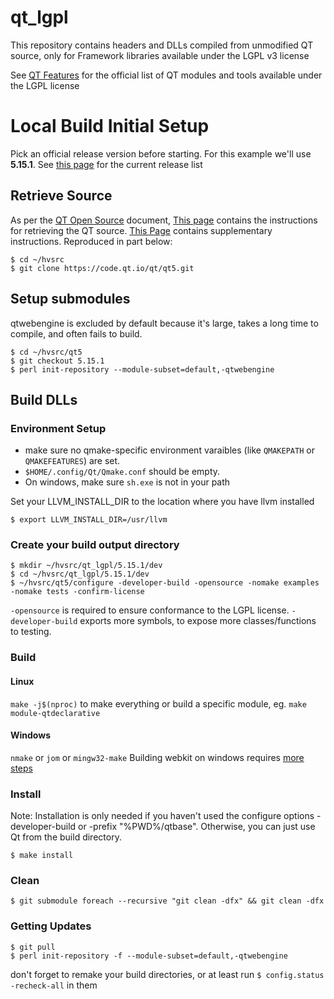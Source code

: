 # qt_lgpl
This repository contains headers and DLLs compiled from unmodified QT source, only for Framework libraries available under the LGPL v3 license

See [QT Features](https://www.qt.io/product/features#js-6-3) for the official list of QT modules and tools available under the LGPL license

# Local Build Initial Setup

Pick an official release version before starting. For this example we'll use **5.15.1**. See [this page](https://github.com/qt/qt5/releases) for the current release list

## Retrieve Source

As per the [QT Open Source](https://www.qt.io/download-open-source) document, [This page](https://wiki.qt.io/Building_Qt_5_from_Git#Getting_the_source_code) contains the instructions for retrieving the QT source. [This Page](https://wiki.qt.io/Get_the_Source) contains supplementary instructions. Reproduced in part below:

```
$ cd ~/hvsrc
$ git clone https://code.qt.io/qt/qt5.git
```

## Setup submodules

qtwebengine is excluded by default because it's large, takes a long time to compile, and often fails to build.

```
$ cd ~/hvsrc/qt5
$ git checkout 5.15.1
$ perl init-repository --module-subset=default,-qtwebengine
```

## Build DLLs

### Environment Setup
* make sure no qmake-specific environment varaibles (like `QMAKEPATH` or `QMAKEFEATURES`) are set.
* `$HOME/.config/Qt/Qmake.conf` should be empty.
* On windows, make sure `sh.exe` is not in your path

Set your LLVM_INSTALL_DIR to the location where you have llvm installed
```
$ export LLVM_INSTALL_DIR=/usr/llvm
```

###  Create your build output directory

```
$ mkdir ~/hvsrc/qt_lgpl/5.15.1/dev
$ cd ~/hvsrc/qt_lgpl/5.15.1/dev
$ ~/hvsrc/qt5/configure -developer-build -opensource -nomake examples -nomake tests -confirm-license
```

`-opensource` is required to ensure conformance to the LGPL license.
`-developer-build` exports more symbols, to expose more classes/functions to testing.

### Build

#### Linux

`make -j$(nproc)` to make everything
or build a specific module, eg. `make module-qtdeclarative`

#### Windows
`nmake` or `jom` or `mingw32-make`
Building webkit on windows requires [more steps](http://trac.webkit.org/wiki/BuildingQtOnWindows)

### Install

Note: Installation is only needed if you haven't used the configure options -developer-build or -prefix "%PWD%/qtbase". Otherwise, you can just use Qt from the build directory.

```
$ make install
```

### Clean

```
$ git submodule foreach --recursive "git clean -dfx" && git clean -dfx
```

### Getting Updates

```
$ git pull
$ perl init-repository -f --module-subset=default,-qtwebengine
```

don't forget to remake your build directories, or at least run `$ config.status -recheck-all` in them
